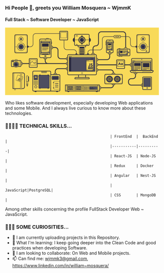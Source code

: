 ### Hi People 👋, greets you William Mosquera ~ WjmmK
#### Full Stack ~ Software Developer ~ JavaScript
![Software Developer ~ FullStack JavaScript](https://github.com/wjmmk/First-Node.js-Web/blob/master/1-OF0xEMkWBv-69zvmNs6RDQ.gif)

Who likes software development, especially developing Web applications and some Mobile. And I always live curious to know more about these technologies.

### 💼🧑🏽‍💼 TECHNICAL SKILLS...

                                                    | FrontEnd  |  BackEnd |
                                                    |-----------|----------|
                                                    | React-JS  | Node-JS  |
                                                    | Redux     | Docker   |
                                                    | Angular   | Nest-JS  |
                                                    | JavaScript|PostgreSQL| 
                                                    | CSS       | MongoDB  |

Among other skills concerning the profile FullStack Developer Web ~ JavaScript.

### 🧐👀🤔 SOME CURIOSITIES...

- 🔭 I am currently uploading projects in this Repository. 
- 🌱 What I'm learning: I keep going deeper into the Clean Code and good practices when developing Software.
- 👯 I am looking to collaborate: On Web and Mobile projects.  
- 📫 Can find me: wjmmk3@gmail.com, https://www.linkedin.com/in/william~mosquera/


